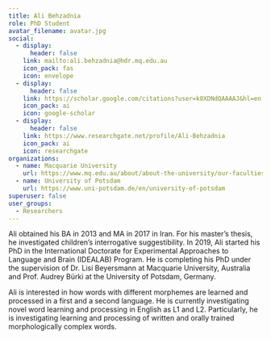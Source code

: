 ```yaml
---
title: Ali Behzadnia
role: PhD Student
avatar_filename: avatar.jpg
social:
  - display:
      header: false
    link: mailto:ali.behzadnia@hdr.mq.edu.au
    icon_pack: fas
    icon: envelope
  - display:
      header: false
    link: https://scholar.google.com/citations?user=k8XDNdQAAAAJ&hl=en
    icon_pack: ai
    icon: google-scholar
  - display:
      header: false
    link: https://www.researchgate.net/profile/Ali-Behzadnia
    icon_pack: ai
    icon: researchgate
organizations:
  - name: Macquarie University
    url: https://www.mq.edu.au/about/about-the-university/our-faculties/medicine-and-health-sciences/departments-and-centres/school-of-psychological-sciences
  - name: University of Potsdam
    url: https://www.uni-potsdam.de/en/university-of-potsdam
superuser: false
user_groups:
  - Researchers
---
```

Ali obtained his BA in 2013 and MA in 2017 in Iran. For his master’s thesis, he investigated children’s interrogative suggestibility. In 2019, Ali started his PhD in the International Doctorate for Experimental Approaches to Language and Brain (IDEALAB) Program. He is completing his PhD under the supervision of Dr. Lisi Beyersmann at Macquarie University, Australia and Prof. Audrey Bürki at the University of Potsdam, Germany. 

Ali is interested in how words with different morphemes are learned and processed in a first and a second language. He is currently investigating novel word learning and processing in English as L1 and L2. Particularly, he is investigating learning and processing of written and orally trained morphologically complex words.